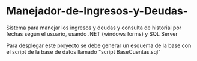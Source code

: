 # Manejador-de-Ingresos-y-Deudas-
Sistema para manejar los ingresos y deudas y consulta de historial por fechas según el usuario, usando .NET (windows forms) y SQL Server 

Para desplegar este proyecto se debe generar un esquema de la base con el script de la base de datos llamado "script BaseCuentas.sql"
